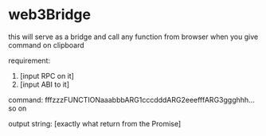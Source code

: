 # web3Bridge
this will serve as a bridge and call any function from browser when you give command on clipboard


requirement:
1. [input RPC on it]
2. [input ABI to it]

command:
fffzzzFUNCTIONaaabbbARG1cccdddARG2eeefffARG3ggghhh... so on

output string:
[exactly what return from the Promise]
